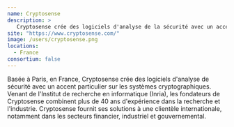 ```yaml
---
name: Cryptosense
description: >
   Cryptosense crée des logiciels d'analyse de la sécurité avec un accent particulier sur les systèmes cryptographiques
site: "https://www.cryptosense.com/"
image: /users/cryptosense.png
locations:
  - France
consortium: false
---
```


Basée à Paris, en France, Cryptosense crée des logiciels d'analyse de sécurité avec un accent particulier sur les systèmes cryptographiques. Venant de l'Institut de recherche en informatique (Inria), les fondateurs de Cryptosense combinent plus de 40 ans d'expérience dans la recherche et l'industrie. Cryptosense fournit ses solutions à une clientèle internationale, notamment dans les secteurs financier, industriel et gouvernemental.
